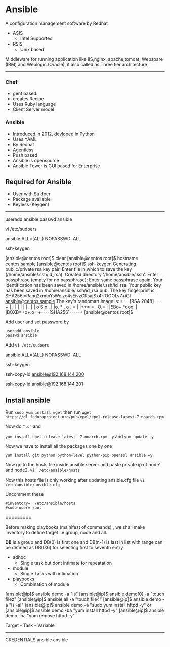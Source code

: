 # Ansible
A configuration management software by Redhat

- ASIS
  - Intel Supported
- RSIS 
  - Unix based

Middleware for running application like IIS,nginx, apache,tomcat, Webspare (IBM) and Weblogic (Oracle), it also called as Three tier architecture 



------------
### Chef 
- gent based.
- creates Recipe
- Uses Ruby language
- Client Server model 


### Ansible 
- Introduced in 2012, devloped in Python
- Uses YAML 
- By Redhat
- Agentless
- Push based
- Ansible is opensource
- Ansible Tower is GUI based for Enterprise

## Required for Ansible 
- User with Su doer 
- Package available 
- Keyless (Keygen)



---

useradd ansible 
passwd ansible

vi /etc/sudoers


ansible ALL=(ALL) NOPASSWD: ALL


ssh-keygen


[ansible@centos root]$ clear
[ansible@centos root]$ hostname
centos.sample
[ansible@centos root]$ ssh-keygen
Generating public/private rsa key pair.
Enter file in which to save the key (/home/ansible/.ssh/id_rsa):
Created directory '/home/ansible/.ssh'.
Enter passphrase (empty for no passphrase):
Enter same passphrase again:
Your identification has been saved in /home/ansible/.ssh/id_rsa.
Your public key has been saved in /home/ansible/.ssh/id_rsa.pub.
The key fingerprint is:
SHA256:vRang2xmtnYsWoizc4sEivzGRsajSx4rfOOOLv7+iGI ansible@centos.sample
The key's randomart image is:
+---[RSA 2048]----+
|                 |
|                 |
|                 |
|         .       |
|  o     S o .    |
|o. * . o . =     |
|++= = . O.=      |
|*E*Bo+.*ooo.     |
|BOXB=+o+.o       |
+----[SHA256]-----+
[ansible@centos root]$


Add user and set password by 
```
useradd ansible 
passwd ansible
```
Add 
`vi /etc/sudoers`


ansible ALL=(ALL) NOPASSWD: ALL


ssh-keygen






ssh-copy-id ansible@192.168.144.200

ssh-copy-id ansible@192.168.144.201


## Install ansible

Run `sudo yum install wget` 
then run `wget https://dl.fedoraproject.org/pub/epel/epel-release-latest-7.noarch.rpm`

Now do `“ls”` and 

`yum install epel-release-latest- 7.noarch.rpm –y` and `yum update –y `

Now we have to install all the packages one by one

`yum install git python python-level python-pip openssl ansible –y`

Now go to the hosts file inside ansible server and paste private ip of node1 and node2.
`vi  /etc/ansible/hosts`

Now this hosts file is only working after updating ansible.cfg  file
`vi  /etc/ansible/ansible.cfg`

Uncomment these 
```
#inventory=  /etc/ansible/hosts
#sudo-user= root
```


=========


Before making playbooks (mainifest of commands) , we shall make inventory to define target i.e group, node and all. 

**DB** is a group and DB(0) is first one and DB(n-1) is last in list with range can be defined as DB(0:6) for selecting first to seventh entry

- adhoc
  - Single task but dont intimate for repeatation
- module 
  - Single Tasks with intimation
- playbooks
  - Combination of module




[ansible@ip]$ ansible demo -a "ls"
[ansible@ip]$ ansible demo[0] -a "touch filez"
[ansible@ip]$ ansible all -a "touch file4"
[ansible@ip]$ ansible demo -a "ls -al"
[ansible@ip]$ ansible demo -a "sudo yum install httpd -y"
                                   or 
[ansible@ip]$ ansible demo -ba "yum install httpd -y"
[ansible@ip]$ ansible demo -ba "yum remove httpd -y"


Target - Task - Variable 


---

CREDENTIALS
ansible
ansible